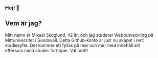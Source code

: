 ### Hej! 👋

## Vem är jag?
Mitt namn är Mikael Skoglund, 42 år, och jag studerar Webbutveckling på Mittuniversitet i Sundsvall. Detta Github-konto är just nu skapat i rent studiesyfte. Det kommer att fyllas på mer och mer med innehåll allt eftersom mina studier fortlöper. Väl mött!
